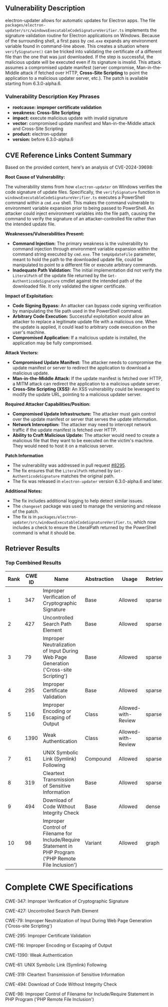 ## Vulnerability Description
electron-updater allows for automatic updates for Electron apps. The file `packages/electron-updater/src/windowsExecutableCodeSignatureVerifier.ts` implements the signature validation routine for Electron applications on Windows. Because of the surrounding shell, a first pass by `cmd.exe` expands any environment variable found in command-line above. This creates a situation where `verifySignature()` can be tricked into validating the certificate of a different file than the one that was just downloaded. If the step is successful, the malicious update will be executed even if its signature is invalid. This attack assumes a compromised update manifest (server compromise, Man-in-the-Middle attack if fetched over HTTP, **Cross-Site Scripting** to point the application to a malicious updater server, etc.). The patch is available starting from 6.3.0-alpha.6.

### Vulnerability Description Key Phrases
- **rootcause:** **improper certificate validation**
- **weakness:** **Cross-Site Scripting**
- **impact:** execute malicious update with invalid signature
- **vector:** compromised update manifest and Man-in-the-Middle attack and Cross-Site Scripting
- **product:** electron-updater
- **version:** before 6.3.0-alpha.6

## CVE Reference Links Content Summary
Based on the provided content, here's an analysis of CVE-2024-39698:

**Root Cause of Vulnerability:**

The vulnerability stems from how `electron-updater` on Windows verifies the code signature of update files. Specifically, the `verifySignature` function in `windowsExecutableCodeSignatureVerifier.ts` executes a PowerShell command within a `cmd.exe` shell. This makes the command vulnerable to environment variable expansion prior to being passed to PowerShell. An attacker could inject environment variables into the file path, causing the command to verify the signature of an attacker-controlled file rather than the intended update file.

**Weaknesses/Vulnerabilities Present:**

*   **Command Injection:** The primary weakness is the vulnerability to command injection through environment variable expansion within the command string executed by `cmd.exe`. The `tempUpdateFile` parameter, meant to hold the path to the downloaded update file, could be manipulated to point to a different file or execute arbitrary commands.
*   **Inadequate Path Validation:** The initial implementation did not verify the `LiteralPath` of the update file returned by the `Get-AuthenticodeSignature` cmdlet against the intended path of the downloaded file. It only validated the signer certificate.

**Impact of Exploitation:**

*   **Code Signing Bypass:** An attacker can bypass code signing verification by manipulating the file path used in the PowerShell command.
*   **Arbitrary Code Execution:** Successful exploitation would allow an attacker to replace a legitimate update file with a malicious one. When the update is applied, it could lead to arbitrary code execution on the user's machine.
*   **Compromised Application:** If a malicious update is installed, the application may be fully compromised.

**Attack Vectors:**

*   **Compromised Update Manifest:** The attacker needs to compromise the update manifest or server to redirect the application to download a malicious update.
*   **Man-in-the-Middle Attack:** If the update manifest is fetched over HTTP, a MITM attack can redirect the application to a malicious update server.
*   **Cross-Site Scripting (XSS):** An XSS vulnerability could be leveraged to modify the update URL, pointing to a malicious updater server.

**Required Attacker Capabilities/Position:**

*   **Compromised Update Infrastructure:** The attacker must gain control over the update manifest or server that serves the update information.
*   **Network Interception:** The attacker may need to intercept network traffic if the update manifest is fetched over HTTP.
*   **Ability to Craft Malicious Update:**  The attacker would need to create a malicious file that they want to be executed on the victim's machine. They would need to host it on a malicious server.

**Patch Information**
*   The vulnerability was addressed in pull request [#8295](https://github.com/electron-userland/electron-builder/pull/8295).
*   The fix ensures that the `LiteralPath` returned by `Get-AuthenticodeSignature` matches the original path.
*   The fix was released in `electron-updater` version 6.3.0-alpha.6 and later.

**Additional Notes:**

*   The fix includes additional logging to help detect similar issues.
*   The `changeset` package was used to manage the versioning and release of the patch.
*   The fix is in `packages/electron-updater/src/windowsExecutableCodeSignatureVerifier.ts`, which now includes a check to ensure the LiteralPath returned by the PowerShell command is what it should be.

## Retriever Results

### Top Combined Results

| Rank | CWE ID | Name | Abstraction | Usage  | Retrievers | Individual Scores |
|------|--------|------|-------------|-------|------------|-------------------|
| 1 | 347 | Improper Verification of Cryptographic Signature | Base | Allowed | sparse | 0.688 |
| 2 | 427 | Uncontrolled Search Path Element | Base | Allowed | sparse | 0.656 |
| 3 | 79 | Improper Neutralization of Input During Web Page Generation ('Cross-site Scripting') | Base | Allowed | sparse | 0.640 |
| 4 | 295 | Improper Certificate Validation | Base | Allowed | sparse | 0.636 |
| 5 | 116 | Improper Encoding or Escaping of Output | Class | Allowed-with-Review | sparse | 0.623 |
| 6 | 1390 | Weak Authentication | Class | Allowed-with-Review | sparse | 0.617 |
| 7 | 61 | UNIX Symbolic Link (Symlink) Following | Compound | Allowed | sparse | 0.604 |
| 8 | 319 | Cleartext Transmission of Sensitive Information | Base | Allowed | sparse | 0.594 |
| 9 | 494 | Download of Code Without Integrity Check | Base | Allowed | dense | 0.493 |
| 10 | 98 | Improper Control of Filename for Include/Require Statement in PHP Program ('PHP Remote File Inclusion') | Variant | Allowed | graph | 0.002 |



# Complete CWE Specifications

CWE-347: Improper Verification of Cryptographic Signature

CWE-427: Uncontrolled Search Path Element

CWE-79: Improper Neutralization of Input During Web Page Generation ('Cross-site Scripting')

CWE-295: Improper Certificate Validation

CWE-116: Improper Encoding or Escaping of Output

CWE-1390: Weak Authentication

CWE-61: UNIX Symbolic Link (Symlink) Following

CWE-319: Cleartext Transmission of Sensitive Information

CWE-494: Download of Code Without Integrity Check

CWE-98: Improper Control of Filename for Include/Require Statement in PHP Program ('PHP Remote File Inclusion')